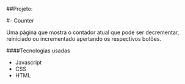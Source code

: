 ##Projeto:

#- Counter

Uma página que mostra o contador atual que pode ser decrementar, reiniciado ou incrementado apertando os respectivos botões.

####Tecnologias usadas
 - Javascript
 - CSS
 - HTML